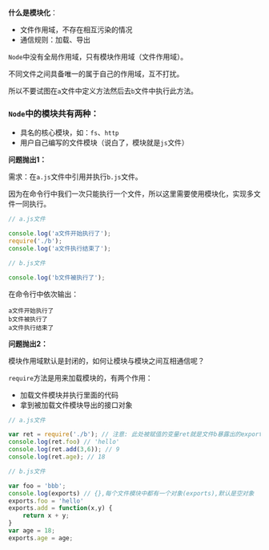 **什么是模块化**：

- 文件作用域，不存在相互污染的情况
- 通信规则：加载、导出

`Node`中没有全局作用域，只有模块作用域（文件作用域）。

不同文件之间具备唯一的属于自己的作用域，互不打扰。

所以不要试图在`a`文件中定义方法然后去`b`文件中执行此方法。



### `Node`中的模块共有两种：

- 具名的核心模块，如：`fs`、`http`
- 用户自己编写的文件模块（说白了，模块就是`js`文件）



**问题抛出1：**

需求：在`a.js`文件中引用并执行`b.js`文件。

因为在命令行中我们一次只能执行一个文件，所以这里需要使用模块化，实现多文件一同执行。

```javascript
// a.js文件

console.log('a文件开始执行了');
require('./b');
console.log('a文件执行结束了');
```

```javascript
// b.js文件 

console.log('b文件被执行了');
```

在命令行中依次输出：

```
a文件开始执行了
b文件被执行了
a文件执行结束了
```

**问题抛出2：**

模块作用域默认是封闭的，如何让模块与模块之间互相通信呢？

`require`方法是用来加载模块的，有两个作用：

- 加载文件模块并执行里面的代码
- 拿到被加载文件模块导出的接口对象

```javascript
// a.js文件

var ret = require('./b'); // 注意: 此处被赋值的变量ret就是文件b暴露出的exports对象
console.log(ret.foo) // 'hello'
console.log(ret.add(3,6)); // 9
console.log(ret.age); // 18
```

```javascript
// b.js文件

var foo = 'bbb';
console.log(exports) // {},每个文件模块中都有一个对象(exports),默认是空对象
exports.foo = 'hello' 
exports.add = function(x,y) {
	return x + y;
}
var age = 18; 
exports.age = age;
```